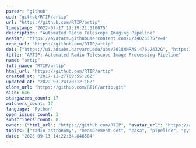 ```yaml
---
parser: "github"
uid: "github/RTIP/artip"
url: "https://github.com/RTIP/artip"
timestamp: "2022-07-17 17:19:21.310075"
description: "Automated Radio Telescope Imaging Pipeline"
avatar: "https://avatars.githubusercontent.com/u/34025575?v=4"
repo_url: "https://github.com/RTIP/artip"
doi: ["https://ui.adsabs.harvard.edu/abs/2018MNRAS.476.2432G", "https://ui.adsabs.harvard.edu/abs/2018ascl.soft02004S/abstract"]
title: "ARTIP: Automated Radio Telescope Image Processing Pipeline"
name: "artip"
full_name: "RTIP/artip"
html_url: "https://github.com/RTIP/artip"
created_at: "2017-11-27T09:55:26Z"
updated_at: "2022-03-24T20:12:18Z"
clone_url: "https://github.com/RTIP/artip.git"
size: 646
stargazers_count: 17
watchers_count: 17
language: "Python"
open_issues_count: 1
subscribers_count: 8
owner: {"html_url": "https://github.com/RTIP", "avatar_url": "https://avatars.githubusercontent.com/u/34025575?v=4", "login": "RTIP", "type": "Organization"}
topics: ["radio-astronomy", "measurement-set", "casa", "pipeline", "python", "gmrt", "radio-telescopes", "automated"]
date: "2025-09-13 14:22:34.846584"
---
```

